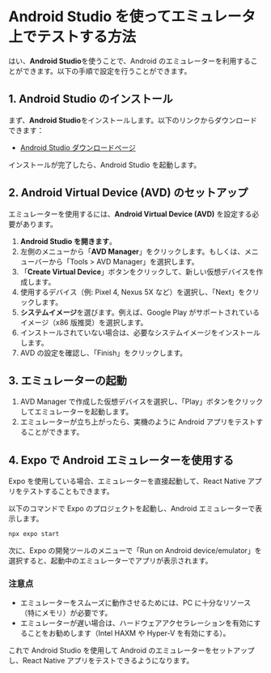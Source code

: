 # Android Studio を使ってエミュレータ上でテストする方法

はい、**Android Studio**を使うことで、Android のエミュレーターを利用することができます。以下の手順で設定を行うことができます。

## 1. Android Studio のインストール

まず、**Android Studio**をインストールします。以下のリンクからダウンロードできます：

- [Android Studio ダウンロードページ](https://developer.android.com/studio)

インストールが完了したら、Android Studio を起動します。

## 2. Android Virtual Device (AVD) のセットアップ

エミュレーターを使用するには、**Android Virtual Device (AVD)** を設定する必要があります。

1. **Android Studio を開きます**。
2. 左側のメニューから「**AVD Manager**」をクリックします。もしくは、メニューバーから「Tools > AVD Manager」を選択します。
3. 「**Create Virtual Device**」ボタンをクリックして、新しい仮想デバイスを作成します。
4. 使用するデバイス（例: Pixel 4, Nexus 5X など）を選択し、「Next」をクリックします。
5. **システムイメージ**を選びます。例えば、Google Play がサポートされているイメージ（x86 版推奨）を選択します。
6. インストールされていない場合は、必要なシステムイメージをインストールします。
7. AVD の設定を確認し、「Finish」をクリックします。

## 3. エミュレーターの起動

1. AVD Manager で作成した仮想デバイスを選択し、「Play」ボタンをクリックしてエミュレーターを起動します。
2. エミュレーターが立ち上がったら、実機のように Android アプリをテストすることができます。

## 4. Expo で Android エミュレーターを使用する

Expo を使用している場合、エミュレーターを直接起動して、React Native アプリをテストすることもできます。

以下のコマンドで Expo のプロジェクトを起動し、Android エミュレーターで表示します。

```bash
npx expo start
```

次に、Expo の開発ツールのメニューで「Run on Android device/emulator」を選択すると、起動中のエミュレーターでアプリが表示されます。

### 注意点

- エミュレーターをスムーズに動作させるためには、PC に十分なリソース（特にメモリ）が必要です。
- エミュレーターが遅い場合は、ハードウェアアクセラレーションを有効にすることをお勧めします（Intel HAXM や Hyper-V を有効にする）。

これで Android Studio を使用して Android のエミュレーターをセットアップし、React Native アプリをテストできるようになります。
